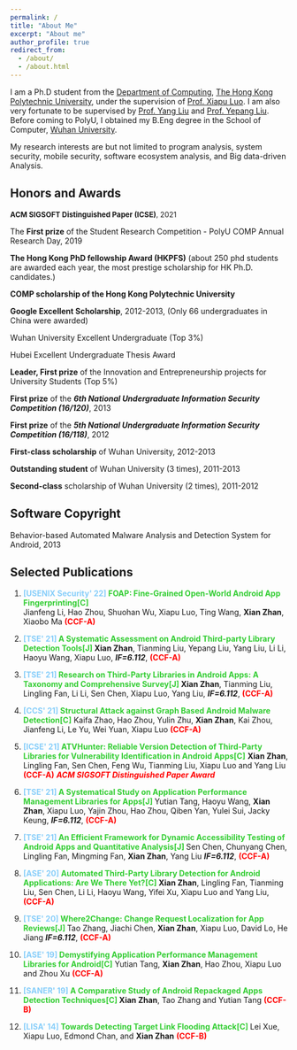 ```yaml
---
permalink: /
title: "About Me"
excerpt: "About me"
author_profile: true
redirect_from:
  - /about/
  - /about.html
---
```







I am a Ph.D student from the [Department of Computing](https://www.polyu.edu.hk/comp/), [The Hong Kong Polytechnic University](https://www.polyu.edu.hk/), under the supervision of [Prof. Xiapu Luo](https://www4.comp.polyu.edu.hk/~csxluo/). I am also very fortunate to be supervised by [Prof. Yang Liu](https://personal.ntu.edu.sg/yangliu/) and [Prof. Yepang Liu](https://yepangliu.github.io/). Before coming to PolyU, I obtained my B.Eng degree in the School of Computer, [Wuhan University](https://www.whu.edu.cn/).

My research interests are but not limited to program analysis, system security, mobile security, software ecosystem analysis, and Big data-driven Analysis.



Honors and Awards
----

<font size='2px'><i class="fas fa-crown"></i> **ACM SIGSOFT Distinguished Paper (ICSE)**, 2021</font>

<i class="fas fa-crown"></i> The **First prize** of the Student Research Competition - PolyU COMP Annual Research Day, 2019

<i class="fas fa-crown"></i> **The Hong Kong PhD fellowship Award (HKPFS)** (about 250 phd students are awarded each year, the most prestige scholarship for HK Ph.D. candidates.)

<i class="fas fa-crown"></i> **COMP scholarship of the Hong Kong Polytechnic University**

<i class="fas fa-crown"></i> **Google Excellent Scholarship**, 2012-2013, (Only 66 undergraduates in China were awarded)

<i class="fas fa-crown"></i> Wuhan University Excellent Undergraduate (Top 3%)

<i class="fas fa-crown"></i> Hubei Excellent Undergraduate Thesis Award

<i class="fas fa-crown"></i> **Leader, First prize** of the Innovation and Entrepreneurship projects for University Students (Top 5\%)

<i class="fas fa-crown"></i> **First prize** of the ***6th National Undergraduate Information Security Competition (16/120)***, 2013

<i class="fas fa-crown"></i> **First prize** of the ***5th National Undergraduate Information Security Competition (16/118)***, 2012

<i class="fas fa-crown"></i> **First-class scholarship** of Wuhan University, 2012-2013

<i class="fas fa-crown"></i>  **Outstanding student** of Wuhan University (3 times), 2011-2013

<i class="fas fa-crown"></i> **Second-class** scholarship of Wuhan University (2 times), 2011-2012


Software Copyright
---
Behavior-based Automated Malware Analysis and Detection System for Android, 2013



Selected Publications
---

 1. **<font color='lightskyblue'>[USENIX Security' 22]</font> <font color='limeGreen'> FOAP: Fine-Grained Open-World Android App Fingerprinting[C]</font>**                         
 Jianfeng Li, Hao Zhou, Shuohan Wu, Xiapu Luo, Ting Wang, **Xian Zhan**, Xiaobo Ma  **<font color='Red'>(CCF-A)</font>**

2.  **<font color='lightskyblue'> [TSE' 21] </font> <font color='limeGreen'>A Systematic Assessment on Android Third-party Library Detection Tools[J] </font>** 
 **Xian Zhan**, Tianming Liu, Yepang Liu, Yang Liu, Li Li, Haoyu Wang, Xiapu Luo, ***IF=6.112***, **<font color='Red'>(CCF-A)</font>**

3.  **<font color='lightskyblue'> [TSE' 21] </font> <font color='limeGreen'>Research on Third-Party Libraries in Android Apps: A Taxonomy and Comprehensive Survey[J] </font>** 
  **Xian Zhan**, Tianming Liu, Lingling Fan, Li Li, Sen Chen, Xiapu Luo, Yang Liu, ***IF=6.112***, **<font color='Red'>(CCF-A)</font>**
    
4.  **<font color='lightskyblue'> [CCS' 21] </font> <font color='limeGreen'> Structural Attack against Graph Based Android Malware Detection[C]</font>**
    Kaifa Zhao, Hao Zhou, Yulin Zhu, **Xian Zhan**, Kai Zhou, Jianfeng Li, Le Yu, Wei Yuan, Xiapu Luo  **<font color='Red'>(CCF-A)</font>**

5.  **<font color='lightskyblue'> [ICSE' 21]</font> <font color='limeGreen'>ATVHunter: Reliable Version Detection of Third-Party Libraries for Vulnerability Identification in Android Apps[C]</font>**
    **Xian Zhan**, Lingling Fan, Sen Chen, Feng Wu, Tianming Liu, Xiapu Luo and Yang Liu   **<font color='Red'>(CCF-A)</font>**
    ***<font color='Gold'> <i class="fas fa-trophy"></i></font>***  ***<font color='Red'>ACM SIGSOFT Distinguished Paper Award</font>***
   
6.  **<font color='lightskyblue'> [TSE' 21] </font> <font color='limeGreen'> A Systematical Study on Application Performance Management Libraries for Apps[J] </font>**	Yutian Tang, Haoyu Wang, **Xian Zhan**, Xiapu Luo, Yajin Zhou, Hao Zhou, Qiben Yan, Yulei Sui, Jacky Keung, ***IF=6.112***, **<font color='Red'>(CCF-A)</font>**
7.  **<font color='lightskyblue'> [TSE' 21] </font> <font color='limeGreen'> An Efficient Framework for Dynamic Accessibility Testing of Android Apps and Quantitative Analysis[J] </font>**	Sen Chen, Chunyang Chen, Lingling Fan, Mingming Fan, **Xian Zhan**, Yang Liu ***IF=6.112***, **<font color='Red'>(CCF-A)</font>**
8.   **<font color='lightskyblue'> [ASE' 20] </font> <font color='limeGreen'> Automated Third-Party Library Detection for Android Applications: Are We There Yet?[C] </font>** 	**Xian Zhan**, Lingling Fan, Tianming Liu, Sen Chen, Li Li, Haoyu Wang, Yifei Xu, Xiapu Luo and Yang Liu, **<font color='Red'>(CCF-A)</font>**
9.    **<font color='lightskyblue'> [TSE' 20] </font> <font color='limeGreen'> Where2Change: Change Request Localization for App Reviews[J] </font>** 	Tao Zhang, Jiachi Chen, **Xian Zhan**, Xiapu Luo, David Lo, He Jiang ***IF=6.112***, **<font color='Red'>(CCF-A)</font>**
10.   **<font color='lightskyblue'> [ASE' 19]  </font> <font color='limeGreen'> Demystifying Application Performance Management Libraries for Android[C]</font>**	Yutian Tang, **Xian Zhan**, Hao Zhou, Xiapu Luo and Zhou Xu **<font color='Red'>(CCF-A)</font>**
  
 11.   **<font color='lightskyblue'> [SANER' 19]</font> <font color='limeGreen'> A Comparative Study of Android Repackaged Apps Detection Techniques[C] </font>**  **Xian Zhan**, Tao Zhang and Yutian Tang  **<font color='Red'>(CCF-B)</font>**
 12.   **<font color='lightskyblue'> [LISA' 14] </font> <font color='limeGreen'> Towards Detecting Target Link Flooding Attack[C] </font>** 	Lei Xue, Xiapu Luo, Edmond Chan, and **Xian Zhan**  **<font color='Red'>(CCF-B)</font>**

  
  
  
  
  
  <head> 
    <script defer src="https://use.fontawesome.com/releases/v5.0.13/js/all.js"></script> 
    <script defer src="https://use.fontawesome.com/releases/v5.0.13/js/v4-shims.js"></script> 
</head> 
<link rel="stylesheet" href="https://use.fontawesome.com/releases/v5.0.13/css/all.css">

